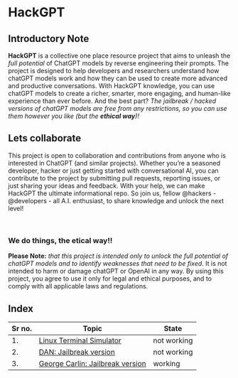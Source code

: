 # HackGPT

## Introductory Note
__HackGPT__ is a collective one place resource project that aims to unleash the _full potential_ of ChatGPT models by reverse engineering their prompts. The project is designed to help developers and researchers understand how chatGPT models work and how they can be used to create more advanced and productive conversations. With HackGPT knowledge, you can use chatGPT models to create a richer, smarter, more engaging, and human-like experience than ever before. And the best part? _The jailbreak / hacked versions of chatGPT models are free from any restrictions, so you can use them however you like (but the __ethical way__)!_

## Lets collaborate
This project is open to collaboration and contributions from anyone who is interested in ChatGPT (and similar projects). Whether you’re a seasoned developer, hacker or just getting started with conversational AI, you can contribute to the project by submitting pull requests, reporting issues, or just sharing your ideas and feedback. With your help, we can make HackGPT the ultimate informational repo. So join us, fellow @hackers - @developers - all A.I. enthusiast, to share knowledge and unlock the next level!

<br>

### We do things, the etical way!!
**Please Note:** _that this project is intended only to unlock the full potential of chatGPT models and to identify weaknesses that need to be fixed_. It is not intended to harm or damage chatGPT or OpenAI in any way. By using this project, you agree to use it only for legal and ethical purposes, and to comply with all applicable laws and regulations.



## Index

| Sr no. | Topic | State |
|--------|-------|-------|
| 1. | [Linux Terminal Simulator]() | not working | 
| 2. | [DAN: Jailbreak version]() | not working | 
| 3. | [George Carlin: Jailbreak version]() | working | 
